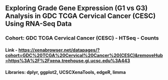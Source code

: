 ## Exploring Grade Gene Expression (G1 vs G3) Analysis in GDC TCGA Cervical Cancer (CESC) Using RNA-Seq Data

### Cohort: GDC TCGA Cervical Cancer (CESC) - HTSeq - Counts

#### Link - https://xenabrowser.net/datapages/?cohort=GDC%20TCGA%20Cervical%20Cancer%20(CESC)&removeHub=https%3A%2F%2Fxena.treehouse.gi.ucsc.edu%3A443
#### Libraries: dplyr, ggplot2, UCSCXenaTools, edgeR, limma
